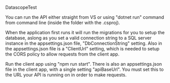 DatascopeTest

You can run the API either straight from VS or using "dotnet run" command from command line (inside the folder with the .csproj).

When the application first runs it will run the migrations for you to setup the database, aslong as you set a valid connection string to a SQL server instance in the appsettings.json file, "DbConnectionString" setting.
Also in the appsettings.json file is a "ClientUrl" setting, which is needed to setup the CORS policy to allow requests from the client app.

Run the client app using "npm run start".
There is also an appsettings.json file in the client app, with a single setting "apiBaseUrl". You must set this to the URL your API is running on in order to make requests.



